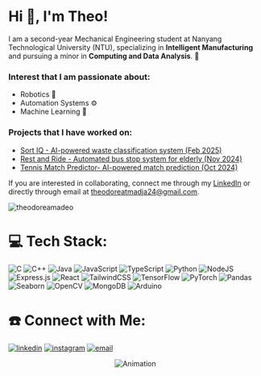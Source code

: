 <h1>Hi 👋, I'm Theo!</h1>

<p>I am a second-year Mechanical Engineering student at Nanyang Technological University (NTU), specializing in <b>Intelligent Manufacturing</b> and pursuing a minor in <b>Computing and Data Analysis</b>. 📖</p>

### Interest that I am passionate about: 
- Robotics 🤖  
- Automation Systems ⚙️  
- Machine Learning 🧠  


### Projects that I have worked on: 
- [Sort IQ - AI-powered waste classification system (Feb 2025)](https://github.com/theodoreamadeo/sort-iq)
- [Rest and Ride - Automated bus stop system for elderly (Nov 2024)](https://github.com/theodoreamadeo/rest_and_ride)
- [Tennis Match Predictor- AI-powered match prediction (Oct 2024)](https://github.com/theodoreamadeo/tennis_match_prediction)



If you are interested in collaborating, connect me through my [LinkedIn](https://www.linkedin.com/in/theodoreatmadja/) or directly through email at theodoreatmadja24@gmail.com. 

<p><img src="https://github-readme-stats.vercel.app/api/top-langs/?username=theodoreamadeo&theme=tokyonight&layout=compact" alt="theodoreamadeo" /></p>

# 💻 Tech Stack:
![C](https://img.shields.io/badge/c-%2300599C.svg?style=for-the-badge&logo=c&logoColor=white) 
![C++](https://img.shields.io/badge/c++-%2300599C.svg?style=for-the-badge&logo=c%2B%2B&logoColor=white) 
![Java](https://img.shields.io/badge/java-%23ED8B00.svg?style=for-the-badge&logo=openjdk&logoColor=white) 
![JavaScript](https://img.shields.io/badge/javascript-%23323330.svg?style=for-the-badge&logo=javascript&logoColor=%23F7DF1E) 
![TypeScript](https://img.shields.io/badge/typescript-%23007ACC.svg?style=for-the-badge&logo=typescript&logoColor=white) 
![Python](https://img.shields.io/badge/python-3670A0?style=for-the-badge&logo=python&logoColor=ffdd54) 
![NodeJS](https://img.shields.io/badge/node.js-6DA55F?style=for-the-badge&logo=node.js&logoColor=white) 
![Express.js](https://img.shields.io/badge/express.js-%23404d59.svg?style=for-the-badge&logo=express&logoColor=%2361DAFB) 
![React](https://img.shields.io/badge/react-%2320232a.svg?style=for-the-badge&logo=react&logoColor=%2361DAFB) 
![TailwindCSS](https://img.shields.io/badge/tailwindcss-%2338B2AC.svg?style=for-the-badge&logo=tailwind-css&logoColor=white) 
![TensorFlow](https://img.shields.io/badge/TensorFlow-%23FF6F00.svg?style=for-the-badge&logo=TensorFlow&logoColor=white) 
![PyTorch](https://img.shields.io/badge/PyTorch-%23EE4C2C.svg?style=for-the-badge&logo=PyTorch&logoColor=white) 
![Pandas](https://img.shields.io/badge/pandas-%23150458.svg?style=for-the-badge&logo=pandas&logoColor=white) 
![Seaborn](https://img.shields.io/badge/Seaborn-%238FB3A9.svg?style=for-the-badge&logo=seaborn&logoColor=white) 
![OpenCV](https://img.shields.io/badge/opencv-%23white.svg?style=for-the-badge&logo=opencv&logoColor=white) 
![MongoDB](https://img.shields.io/badge/MongoDB-%234ea94b.svg?style=for-the-badge&logo=mongodb&logoColor=white)
![Arduino](https://img.shields.io/badge/-Arduino-00979D?style=for-the-badge&logo=Arduino&logoColor=white)

# ☎️ Connect with Me:
<p>
  <a target="_blank" href="https://www.linkedin.com/in/theodoreatmadja" style="display: inline-block;">
    <img src="https://img.shields.io/badge/linkedin-logo?style=for-the-badge&logo=linkedin&logoColor=white&color=%230a77b6" alt="linkedin" />
  </a>
  <a target="_blank" href="https://www.instagram.com/theodore_amadeo" style="display: inline-block;">
    <img src="https://img.shields.io/badge/instagram-logo?style=for-the-badge&logo=instagram&logoColor=white&color=%23F35369" alt="instagram" />
  </a>
  <a href="mailto:theodoreatmadja24@gmail.com" style="display: inline-block;">
    <img src="https://img.shields.io/badge/email-contact?style=for-the-badge&logo=gmail&logoColor=white&color=%23D14836" alt="email" />
  </a>
</p>

<div align="center">
  <img src="https://user-images.githubusercontent.com/74038190/212748842-9fcbad5b-6173-4175-8a61-521f3dbb7514.gif" alt="Animation" />
</div>

